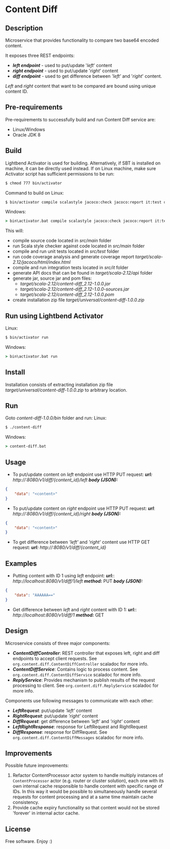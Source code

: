 # Content Diff

## Description
Microservice that provides functionality to compare two base64 encoded content.

It exposes three REST endpoints:
- _**left endpoint**_ - used to put/update '*left*' content
- _**right endpoint**_ - used to put/update '*right*' content
- _**diff endpoint**_ - used to get difference between *'left'* and '*right*' content.

_Left_ and _right_ content that want to be compared are bound using unique content ID.

## Pre-requirements
Pre-requirements to successfully build and run Content Diff service are:
- Linux/Windows
- Oracle JDK 8

## Build
Lightbend Activator is used for building. Alternatively, if SBT is installed on machine, it can be directly used instead.
If on Linux machine, make sure Activator script has sufficient permissions to be run:
```sh
$ chmod 777 bin/activator
```

Command to build on Linux:
```sh
$ bin/activator compile scalastyle jacoco:check jacoco:report it:test doc universal:packageBin
```
Windows:
```bat
> bin\activator.bat compile scalastyle jacoco:check jacoco:report it:test doc universal:packageBin
```

This will:
- compile source code located in _src/main_ folder
- run Scala style checker against code located in _src/main_ folder
- compile and run unit tests located in _src/test_ folder
- run code coverage analysis and generate coverage report _target/scala-2.12/jacoco/html/index.html_
- compile and run integration tests located in _src/it_ folder
- generate API docs that can be found in _target/scala-2.12/api_ folder
- generate jar, source jar and pom files:
    - _target/scala-2.12/content-diff_2.12-1.0.0.jar_
    - _target/scala-2.12/content-diff_2.12-1.0.0-sources.jar_
    - _target/scala-2.12/content-diff_2.12-1.0.0.pom_
- create installation zip file _target/universal/content-diff-1.0.0.zip_
	
## Run using Lightbend Activator
Linux:
```sh
$ bin/activator run
```
Windows:
```bat
> bin\activator.bat run
```

## Install
Installation consists of extracting installation zip file _target/universal/content-diff-1.0.0.zip_ to arbitrary location.

## Run
Goto _content-diff-1.0.0/bin_ folder and run:
Linux:
```sh
$ ./content-diff
```
Windows:
```bat
> content-diff.bat
```

## Usage
- To put/update content on _left_ endpoint use HTTP PUT request:
_**url:**_ 	_http://<host>:8080/v1/diff/{content_id}/left_
_**body (JSON):**_
```json
{
	"data": "<content>"
}
```
- To put/update content on _right_ endpoint use HTTP PUT request:
_**url**_: 	_http://<host>:8080/v1/diff/{content_id}/right_
_**body (JSON):**_
```json
{
	"data": "<content>"
}
```
- To get difference between _'left'_ and _'right'_ content use HTTP GET request:
_**url:**_ _http://<host>:8080/v1/diff/{content_id}_

## Examples
- Putting content with ID 1 using _left_ endpoint:
_**url:**_:	_http://localhost:8080/v1/diff/1/left_
_**method:**_ PUT
_**body (JSON):**_
```json
{
	"data": "AAAAAA=="
}
```
- Get difference between _left_ and _right_ content with ID 1:
_**url:**_: _http://localhost:8080/v1/diff/1_
_**method:**_ GET

## Design
Microservice consists of three major components:
- _**ContentDiffController**_: REST controller that exposes left, right and diff endpoints to accept client requests. See `org.content.diff.ContentDiffController` scaladoc for more info.
- _**ContentDiffService**_: Contains logic to process content. See `org.content.diff.ContentDiffService` scaladoc for more info.
- _**ReplyService**_: Provides mechanism to publish results of the request processing to client. See `org.content.diff.ReplyService` scaladoc for more info.
	
Components use following messages to communicate with each other:
- _**LeftRequest**_: put/update _'left'_ content
- _**RightRequest**_: put/update _'right'_ content
- _**DiffRequest**_: get difference between _'left'_ and _'right'_ content
- _**LeftRightResponse**_: response for LeftRequest and RightRequest
- _**DiffResponse**_: response for DiffRequest.
See `org.content.diff.ContentDiffMessages` scaladoc for more info.

## Improvements
Possible future improvements:
1) Refactor ContentProcessor actor system to handle multiply instances of `ContentProcessor` actor (e.g. router or cluster solution), each one with its own internal cache responsible to handle content with specific range of IDs. In this way it would be possible to simultaneously handle several requests for content processing and at a same time maintain cache consistency.
2) Provide cache expiry functionality so that content would not be stored 'forever' in internal actor cache.

## License
Free software. Enjoy :)
